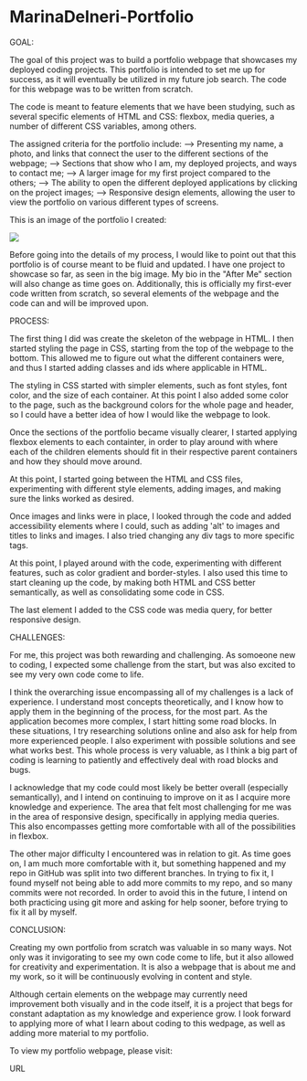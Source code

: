 # MarinaDelneri-Portfolio

GOAL:

The goal of this project was to build a portfolio webpage that showcases my deployed coding projects. This portfolio is intended to set me up for success, as it will eventually be utilized in my future job search. The code for this webpage was to be written from scratch.

The code is meant to feature elements that we have been studying, such as several specific elements of HTML and CSS: flexbox, media queries, a number of different CSS variables, among others. 

The assigned criteria for the portfolio include:
--> Presenting my name, a photo, and links that connect the user to the different sections of the webpage;
--> Sections that show who I am, my deployed projects, and ways to contact me;
--> A larger image for my first project compared to the others;
--> The ability to open the different deployed applications by clicking on the project images;
--> Responsive design elements, allowing the user to view the portfolio on various different types of screens. 

This is an image of the portfolio I created:

![](AAAAssets/screencapture-file-Users-Marina-Desktop-homework-coding-MarinaDelneri-Portfolio-index-html-2021-02-22-13_00_08.png)

Before going into the details of my process, I would like to point out that this portfolio is of course meant to be fluid and updated. I have one project to showcase so far, as seen in the big image. My bio in the "After Me" section will also change as time goes on. Additionally, this is officially my first-ever code written from scratch, so several elements of the webpage and the code can and will be improved upon. 


PROCESS:

The first thing I did was create the skeleton of the webpage in HTML. I then started styling the page in CSS, starting from the top of the webpage to the bottom. This allowed me to figure out what the different containers were, and thus I started adding classes and ids where applicable in HTML. 

The styling in CSS started with simpler elements, such as font styles, font color, and the size of each container. At this point I also added some color to the page, such as the background colors for the whole page and header, so I could have a better idea of how I would like the webpage to look. 

Once the sections of the portfolio became visually clearer, I started applying flexbox elements to each containter, in order to play around with where each of the children elements should fit in their respective parent containers and how they should move around. 

At this point, I started going between the HTML and CSS files, experimenting with different style elements, adding images, and making sure the links worked as desired.

Once images and links were in place, I looked through the code and added accessibility elements where I could, such as adding 'alt' to images and titles to links and images. I also tried changing any div tags to more specific tags. 

At this point, I played around with the code, experimenting with different features, such as color gradient and border-styles. I also used this time to start cleaning up the code, by making both HTML and CSS better semantically, as well as consolidating some code in CSS. 

The last element I added to the CSS code was media query, for better responsive design. 


CHALLENGES:

For me, this project was both rewarding and challenging. As somoeone new to coding, I expected some challenge from the start, but was also excited to see my very own code come to life. 

I think the overarching issue encompassing all of my challenges is a lack of experience. I understand most concepts theoretically, and I know how to apply them in the beginning of the process, for the most part. As the application becomes more complex, I start hitting some road blocks. In these situations, I try researching solutions online and also ask for help from more experienced people. I also experiment with possible solutions and see what works best. This whole process is very valuable, as I think a big part of coding is learning to patiently and effectively deal with road blocks and bugs. 

I acknowledge that my code could most likely be better overall (especially semantically), and I intend on continuing to improve on it as I acquire more knowledge and experience. The area that felt most challenging for me was in the area of responsive design, specifically in applying media queries. This also encompasses getting more comfortable with all of the possibilities in flexbox. 

The other major difficulty I encountered was in relation to git. As time goes on, I am much more comfortable with it, but something happened and my repo in GitHub was split into two different branches. In trying to fix it, I found myself not being able to add more commits to my repo, and so many commits were not recorded. In order to avoid this in the future, I intend on both practicing using git more and asking for help sooner, before trying to fix it all by myself. 


CONCLUSION:

Creating my own portfolio from scratch was valuable in so many ways. Not only was it invigorating to see my own code come to life, but it also allowed for creativity and experimentation. It is also a webpage that is about me and my work, so it will be continuously evolving in content and style. 

Although certain elements on the webpage may currently need improvement both visually and in the code itself, it is a project that begs for constant adaptation as my knowledge and experience grow. I look forward to applying more of what I learn about coding to this wedpage, as well as adding more material to my portfolio. 

To view my portfolio webpage, please visit: 

URL





